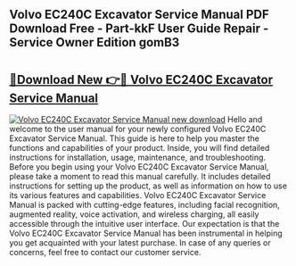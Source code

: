 ## Volvo EC240C Excavator Service Manual PDF Download Free - Part-kkF User Guide Repair - Service Owner Edition gomB3

# <h2><a href="http://bc82970.oget.top/?id=Volvo+EC240C+Excavator+Service+Manual">🔗Download New 👉🔴 Volvo EC240C Excavator Service Manual</a></h2>

[![Volvo EC240C Excavator Service Manual new download](https://i.imgur.com/5g1atiW.png)](http://bc82970.oget.top/?id=Volvo+EC240C+Excavator+Service+Manual)
Hello and welcome to the user manual for your newly configured Volvo EC240C Excavator Service Manual. This guide is here to help you master the functions and capabilities of your product. Inside, you will find detailed instructions for installation, usage, maintenance, and troubleshooting. Before you begin using your Volvo EC240C Excavator Service Manual, please take a moment to read this manual carefully. It includes detailed instructions for setting up the product, as well as information on how to use its various features and capabilities. Volvo EC240C Excavator Service Manual is packed with cutting-edge features, including facial recognition, augmented reality, voice activation, and wireless charging, all easily accessible through the intuitive user interface. Our expectation is that the Volvo EC240C Excavator Service Manual has been instrumental in helping you get acquainted with your latest purchase. In case of any queries or concerns, feel free to contact our customer service.
